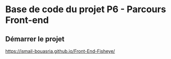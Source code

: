 # Base de code du projet P6 - Parcours Front-end

## Démarrer le projet

https://ismail-bouasria.github.io/Front-End-Fisheye/

